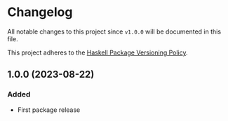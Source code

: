 # Changelog

All notable changes to this project since `v1.0.0` will be documented in this
file.

This project adheres to the [Haskell Package Versioning Policy](https://pvp.haskell.org/).

## 1.0.0 (2023-08-22)

### Added

- First package release

